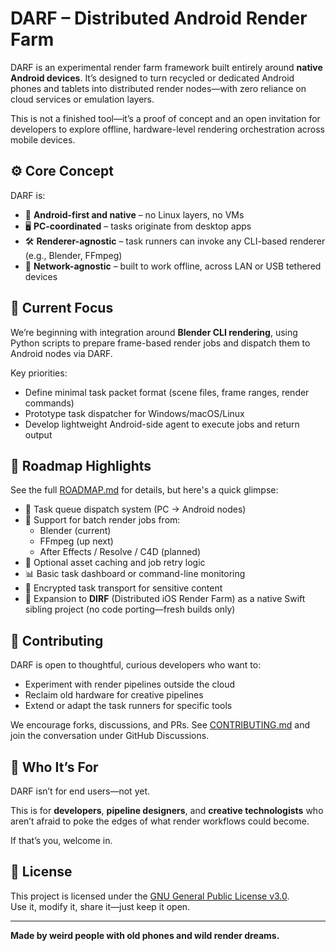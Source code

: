 # DARF – Distributed Android Render Farm

DARF is an experimental render farm framework built entirely around **native Android devices**. It’s designed to turn recycled or dedicated Android phones and tablets into distributed render nodes—with zero reliance on cloud services or emulation layers.

This is not a finished tool—it’s a proof of concept and an open invitation for developers to explore offline, hardware-level rendering orchestration across mobile devices.

## ⚙️ Core Concept

DARF is:

- 📱 **Android-first and native** – no Linux layers, no VMs
- 🖥️ **PC-coordinated** – tasks originate from desktop apps
- 🛠️ **Renderer-agnostic** – task runners can invoke any CLI-based renderer (e.g., Blender, FFmpeg)
- 🔌 **Network-agnostic** – built to work offline, across LAN or USB tethered devices

## 🚧 Current Focus

We’re beginning with integration around **Blender CLI rendering**, using Python scripts to prepare frame-based render jobs and dispatch them to Android nodes via DARF.

Key priorities:

- Define minimal task packet format (scene files, frame ranges, render commands)
- Prototype task dispatcher for Windows/macOS/Linux
- Develop lightweight Android-side agent to execute jobs and return output

## 🔭 Roadmap Highlights

See the full [ROADMAP.md](./ROADMAP.md) for details, but here's a quick glimpse:

- 👷 Task queue dispatch system (PC → Android nodes)
- 🔄 Support for batch render jobs from:
  - Blender (current)
  - FFmpeg (up next)
  - After Effects / Resolve / C4D (planned)
- 💾 Optional asset caching and job retry logic
- 📊 Basic task dashboard or command-line monitoring
- 🔐 Encrypted task transport for sensitive content
- 📱 Expansion to **DIRF** (Distributed iOS Render Farm) as a native Swift sibling project (no code porting—fresh builds only)

## 🤝 Contributing

DARF is open to thoughtful, curious developers who want to:

- Experiment with render pipelines outside the cloud
- Reclaim old hardware for creative pipelines
- Extend or adapt the task runners for specific tools

We encourage forks, discussions, and PRs. See [CONTRIBUTING.md](./verified-scenes/CONTRIBUTING.md) and join the conversation under GitHub Discussions.

## 🧪 Who It’s For

DARF isn’t for end users—not yet.

This is for **developers**, **pipeline designers**, and **creative technologists** who aren’t afraid to poke the edges of what render workflows could become.

If that’s you, welcome in.

## 📜 License

This project is licensed under the [GNU General Public License v3.0](./LICENSE).  
Use it, modify it, share it—just keep it open.

---

**Made by weird people with old phones and wild render dreams.**
